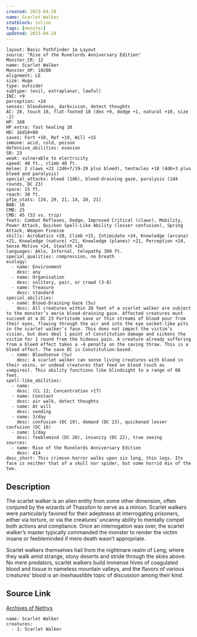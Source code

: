 ```yaml
---
created: 2023-04-28
name: Scarlet Walker
statblock: inline
tags: [monster]
updated: 2023-04-28
---
```

```statblock
layout: Basic Pathfinder 1e Layout
source: "Rise of the Runelords Anniversary Edition"
Monster_CR: 12
name: Scarlet Walker
Monster_XP: 19200
alignment: LE
size: Huge
type: outsider
subtype: (evil, extraplanar, lawful)
INI: +9
perception: +24
senses: bloodsense, darkvision, detect thoughts
AC: 28, touch 18, flat-footed 18 (dex +9, dodge +1, natural +10, size -2)
HP: 168
HP_extra: fast healing 10
HD: 16d10+80
saves: Fort +10, Ref +19, Will +15
immune: acid, cold, poison
defensive_abilities: evasion
SR: 23
weak: vulnerable to electricity
speed: 40 ft., climb 40 ft.
melee: 2 claws +23 (2d6+7/19-20 plus bleed), tentacles +18 (4d6+3 plus bleed and paralysis)
special_attacks: bleed (1d6), blood-draining gaze, paralysis (1d4 rounds, DC 23)
space: 15 ft.
reach: 30 ft.
pf1e_stats: [24, 29, 21, 14, 20, 21]
BAB: 16
CMB: 25
CMD: 45 (53 vs. trip)
feats: Combat Reflexes, Dodge, Improved Critical (claws), Mobility, Power Attack, Quicken Spell-Like Ability (lesser confusion), Spring Attack, Weapon Finesse
skills: Acrobatics +28, Climb +15, Intimidate +24, Knowledge (arcana) +21, Knowledge (nature) +21, Knowledge (planes) +21, Perception +24, Sense Motive +24, Stealth +20
languages: Aklo, Infernal, telepathy 300 ft.
special_qualities: compression, no breath
ecology:
  - name: Environment
    desc: any
  - name: Organisation
    desc: solitary, pair, or crowd (3-8)
  - name: Treasure
    desc: standard
special_abilities:
  - name: Blood-Draining Gaze (Su)
    desc: All creatures within 20 feet of a scarlet walker are subject to the monster’s eerie blood-draining gaze. Affected creatures must succeed at a DC 23 Fortitude save or thin streams of blood pour from their eyes, flowing through the air and into the eye socket-like pits in the scarlet walker’s face. This does not impact the victim’s vision, but does deal 1 point of Constitution damage and sickens the victim for 1 round from the hideous pain. A creature already suffering from a bleed effect takes a -4 penalty on the saving throw. This is a bleed effect. The save DC is Constitution-based.
  - name: Bloodsense (Su)
    desc: A scarlet walker can sense living creatures with blood in their veins, or undead creatures that feed on blood (such as vampires). This ability functions like blindsight to a range of 60 feet.
spell-like_abilities:
  - name:
    desc: (CL 12; Concentration +17)
  - name: Constant
    desc: air walk, detect thoughts
  - name: At will
    desc: sending
  - name: 3/day
    desc: confusion (DC 19), demand (DC 23), quickened lesser confusion (DC 16)
  - name: 1/day
    desc: feeblemind (DC 20), insanity (DC 22), true seeing
sources:
  - name: Rise of the Runelords Anniversary Edition
    desc: 414
desc_short: This crimson horror walks upon six long, thin legs. Its face is neither that of a skull nor spider, but some horrid mix of the two. 
```
## Description
The scarlet walker is an alien entity from some other dimension, often conjured by the wizards of Thassilon to serve as a minion. Scarlet walkers were particularly favored for their adeptness at interrogating prisoners, either via torture, or via the creatures’ uncanny ability to mentally compel both actions and compliance. Once an interrogation was over, the scarlet walker’s master typically commanded the monster to render the victim insane or feebleminded if mere death wasn’t appropriate. 

Scarlet walkers themselves hail from the nightmare realm of Leng, where they walk amid strange, stony deserts and stride through the skies above. No mere predators, scarlet walkers build immense hives of coagulated blood and tissue in nameless mountain valleys, and the flavors of various creatures’ blood is an inexhaustible topic of discussion among their kind.
## Source Link
[Archives of Nethys](https://aonprd.com/MonsterDisplay.aspx?ItemName=Scarlet%20Walker)
```encounter-table
name: Scarlet Walker
creatures:
  - 1: Scarlet Walker
```

